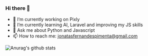 ### Hi there 👋

- 🔭 I’m currently working on Pixly
- 🌱 I’m currently learning AI, Laravel and improving my JS skills
- 💬 Ask me about Python and Javascript
- 📫 How to reach me: jonatasfernandespimenta@gmail.com

![Anurag's github stats](https://github-readme-stats.vercel.app/api?username=jonatasfernandespimenta&theme=blueberry&show_icons=true)
